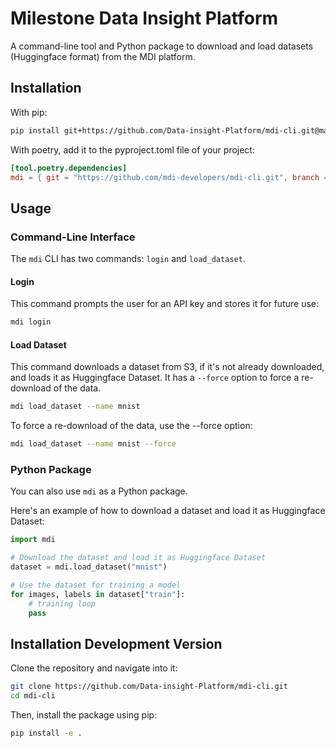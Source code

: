 # Milestone Data Insight Platform

A command-line tool and Python package to download and load datasets (Huggingface format) from the MDI platform.

## Installation

With pip:

```bash
pip install git+https://github.com/Data-insight-Platform/mdi-cli.git@main
```

With poetry, add it to the pyproject.toml file of your project:

```toml
[tool.poetry.dependencies]
mdi = { git = "https://github.com/mdi-developers/mdi-cli.git", branch = "main" }
```

## Usage
### Command-Line Interface

The `mdi` CLI has two commands: `login` and `load_dataset`.

#### Login

This command prompts the user for an API key and stores it for future use:

```bash
mdi login
```

#### Load Dataset

This command downloads a dataset from S3, if it's not already downloaded, and loads it as Huggingface Dataset. It has a `--force` option to force a re-download of the data.

```bash
mdi load_dataset --name mnist
```

To force a re-download of the data, use the --force option:

```bash
mdi load_dataset --name mnist --force
```

### Python Package

You can also use `mdi` as a Python package.

Here's an example of how to download a dataset and load it as Huggingface Dataset:

```python
import mdi

# Download the dataset and load it as Huggingface Dataset
dataset = mdi.load_dataset("mnist")

# Use the dataset for training a model
for images, labels in dataset["train"]:
    # training loop
    pass
```

## Installation Development Version

Clone the repository and navigate into it:

```bash
git clone https://github.com/Data-insight-Platform/mdi-cli.git
cd mdi-cli
```

Then, install the package using pip:

```bash
pip install -e .
```
